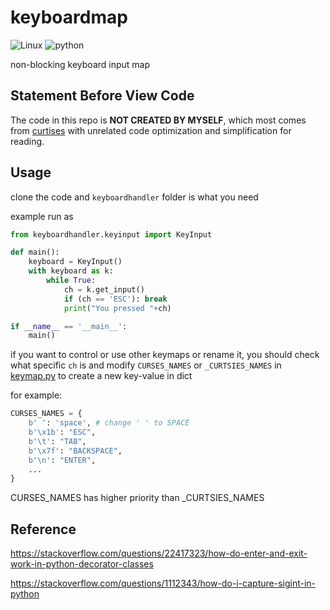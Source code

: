 # keyboardmap

![Linux](https://img.shields.io/badge/Linux-FCC624?style=for-the-badge&logo=linux&logoColor=black)
![python](https://img.shields.io/badge/Python-FFD43B?style=for-the-badge&logo=python&logoColor=blue)

non-blocking keyboard input map

## Statement Before View Code

The code in this repo is **NOT CREATED BY MYSELF**, which most comes from [curtises](https://github.com/bpython/curtsies) with unrelated code optimization and simplification for reading.

## Usage

clone the code and `keyboardhandler` folder is what you need

example run as

```python
from keyboardhandler.keyinput import KeyInput

def main():
    keyboard = KeyInput()
    with keyboard as k:
        while True:
            ch = k.get_input()
            if (ch == 'ESC'): break
            print("You pressed "+ch)

if __name__ == '__main__':
    main()
```

if you want to control or use other keymaps or rename it, you should check what specific `ch` is and modify `CURSES_NAMES` or `_CURTSIES_NAMES` in [keymap.py](keyboardhandler/keymap.py) to create a new key-value in dict

for example:

```python
CURSES_NAMES = {
    b' ': 'space', # change ' ' to SPACE
    b'\x1b': "ESC",
    b'\t': "TAB",
    b'\x7f': "BACKSPACE",
    b'\n': "ENTER",
    ...
}
```

CURSES_NAMES has higher priority than _CURTSIES_NAMES

## Reference

https://stackoverflow.com/questions/22417323/how-do-enter-and-exit-work-in-python-decorator-classes

https://stackoverflow.com/questions/1112343/how-do-i-capture-sigint-in-python